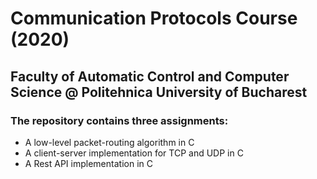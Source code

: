 # Communication Protocols Course (2020)
## Faculty of Automatic Control and Computer Science @ Politehnica University of Bucharest
### The repository contains three assignments:
* A low-level packet-routing algorithm in C
* A client-server implementation for TCP and UDP in C
* A Rest API implementation in C
